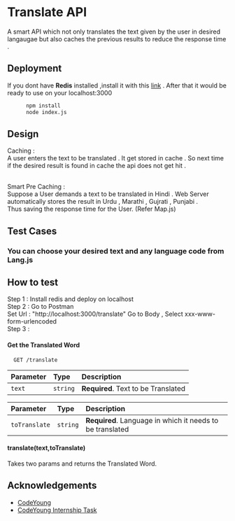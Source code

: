 
# Translate API

A smart API which not only translates the text given by the user in desired langaugae but also caches the previous results to reduce the response time . 


## Deployment



If you dont have **Redis** installed ,install it with this [link](https://drive.google.com/file/d/1mgO8I-rf1Y9RD9UcqnfZ6HEHeHUbKsR5/view?usp=sharing) .
After that it would be ready to use on your localhost:3000

```bash
      npm install
      node index.js

```

## Design

Caching :\
A user enters the text to be translated . It get stored in cache . So next time if the desired result is found in cache the api does not get hit .

\
Smart Pre Caching : \
Suppose a User demands a text to be translated in Hindi . Web Server automatically stores the result in Urdu , Marathi , Gujrati , Punjabi . \
Thus saving the response time for the User. (Refer Map.js)


## Test Cases 

### You can choose your desired text and any language code from Lang.js


## How to test 

Step 1 : Install redis and deploy on localhost \
Step 2 : Go to Postman \
Set Url : "http://localhost:3000/translate"
Go to Body , Select xxx-www-form-urlencoded \
Step 3 : 



#### Get the Translated Word

```http
  GET /translate
```

| Parameter | Type     | Description                |
| :-------- | :------- | :------------------------- |
| `text` | `string` | **Required**. Text to be Translated |



| Parameter | Type     | Description                       |
| :-------- | :------- | :-------------------------------- |
| `toTranslate`      | `string` | **Required**. Language in which it needs to be translated |

#### translate(text,toTranslate)

Takes two params and returns the Translated Word.



  
## Acknowledgements

 - [CodeYoung](https://www.codeyoung.com/)
 - [CodeYoung Internship Task](https://internshala.com/internship/detail/nodejs-development-work-from-home-job-internship-at-codeyoung1628930659)
 

  